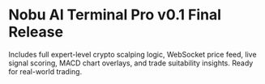 # Nobu AI Terminal Pro v0.1 Final Release

Includes full expert-level crypto scalping logic, WebSocket price feed, live signal scoring, MACD chart overlays, and trade suitability insights. Ready for real-world trading.